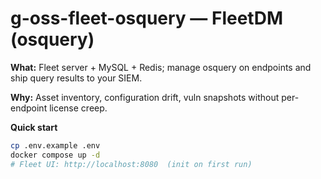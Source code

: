 # g-oss-fleet-osquery — FleetDM (osquery)

**What:** Fleet server + MySQL + Redis; manage osquery on endpoints and ship query results to your SIEM.

**Why:** Asset inventory, configuration drift, vuln snapshots without per-endpoint license creep.

**Quick start**
```bash
cp .env.example .env
docker compose up -d
# Fleet UI: http://localhost:8080  (init on first run)
```
